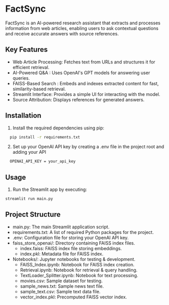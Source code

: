 # FactSync

FactSync is an AI-powered research assistant that extracts and processes information from web articles, enabling users to ask contextual questions and receive accurate answers with source references.

## Key Features

- Web Article Processing: Fetches text from URLs and structures it for efficient retrieval.
- AI-Powered Q&A : Uses OpenAI's GPT models for answering user queries.
- FAISS-Based Search : Embeds and indexes extracted content for fast, similarity-based retrieval.
- Streamlit Interface: Provides a simple UI for interacting with the model.
- Source Attribution: Displays references for generated answers.

## Installation

1. Install the required dependencies using pip:

```bash
  pip install -r requirements.txt
```
2. Set up your OpenAI API key by creating a .env file in the project root and adding your API

```bash
  OPENAI_API_KEY = your_api_key
```

## Usage

1. Run the Streamlit app by executing:
```bash
streamlit run main.py
```

## Project Structure

- main.py: The main Streamlit application script.
- requirements.txt: A list of required Python packages for the project.
- .env: Configuration file for storing your OpenAI API key.
- faiss_store_openai/: Directory containing FAISS index files.
  - index.faiss: FAISS index file storing embeddings.
  - index.pkl: Metadata file for FAISS index.
- Notebooks/: Jupyter notebooks for testing & development.
  - FAISS_Index.ipynb: Notebook for FAISS index creation.
  - Retrieval.ipynb: Notebook for retrieval & query handling.
  - TextLoader_Splitter.ipynb: Notebook for text processing.
  - movies.csv: Sample dataset for testing.
  - sample_news.txt: Sample news text file.
  - sample_text.csv: Sample text data file.
  - vector_index.pkl: Precomputed FAISS vector index.



